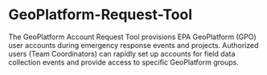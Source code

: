 # GeoPlatform-Request-Tool

The GeoPlatform Account Request Tool provisions EPA GeoPlatform (GPO) user accounts during emergency response events and projects. Authorized users (Team Coordinators) can rapidly set up accounts for field data collection events and provide access to specific GeoPlatform groups.
